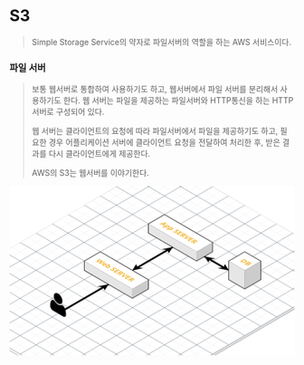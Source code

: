 # S3

> Simple Storage Service의 약자로 파일서버의 역할을 하는 AWS 서비스이다.



### 파일 서버

> 보통 웹서버로 통합하여 사용하기도 하고, 웹서버에서 파일 서버를 분리해서 사용하기도 한다. 웹 서버는 파일을 제공하는 파일서버와 HTTP통신을 하는 HTTP서버로 구성되어 있다. 
>
> 웹 서버는 클라이언트의 요청에 따라 파일서버에서 파일을 제공하기도 하고, 필요한 경우 어플리케이션 서버에 클라이언트 요청을 전달하여 처리한 후, 받은 결과를 다시 클라이언트에게 제공한다.
>
> AWS의 S3는 웹서버를 이야기한다.

![webServer](./webServer.png)